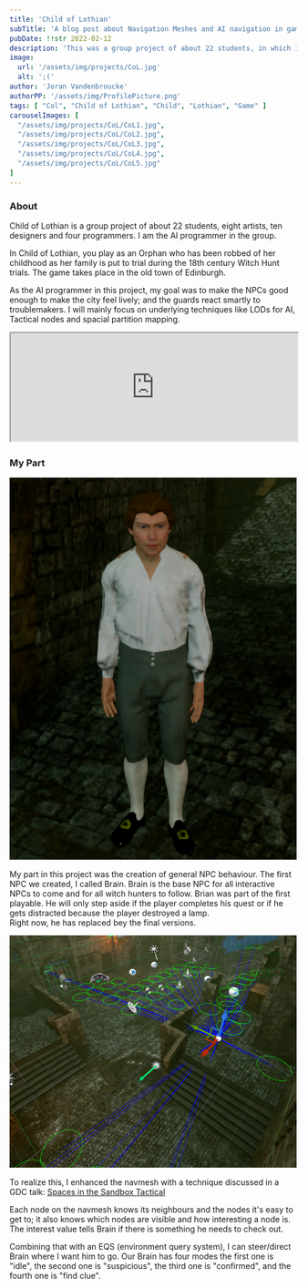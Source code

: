 ```yaml
---
title: 'Child of Lothian'
subTitle: 'A blog post about Navigation Meshes and AI navigation in games, using Geometric Algebra'
pubDate: !!str 2022-02-12
description: 'This was a group project of about 22 students, in which I was the AI programmer. In this project, we use Unreal Engine 4 C++ for the heavy lifting and blueprinting to create connections. We used Perforce and Swarm to sync our work and to make pull requests.'
image:
  url: '/assets/img/projects/CoL.jpg'
  alt: ';('
author: 'Joran Vandenbroucke'
authorPP: '/assets/img/ProfilePicture.png'
tags: [ "Col", "Child of Lothian", "Child", "Lothian", "Game" ]
carouselImages: [
  "/assets/img/projects/CoL/CoL1.jpg",
  "/assets/img/projects/CoL/CoL2.jpg",
  "/assets/img/projects/CoL/CoL3.jpg",
  "/assets/img/projects/CoL/CoL4.jpg",
  "/assets/img/projects/CoL/CoL5.jpg"
]
---
```


### About

Child of Lothian is a group project of about 22 students, eight artists, ten designers
and four programmers. I am the AI programmer in the group.

In Child of Lothian, you play as an Orphan who has been robbed of her childhood as her
family is put to trial during the 18th century Witch Hunt trials. The game takes place in the old town of Edinburgh.

As the AI programmer in this project, my goal was to make the NPCs good enough to make the city feel lively;
and the guards react smartly to troublemakers. I will mainly focus on underlying techniques like LODs for
AI, Tactical nodes and spacial partition mapping.

<div class="mt-5 text-center">
    <iframe src="https://store.steampowered.com/widget/1761260/" width="100%" height="190"></iframe>
</div>

### My Part

![Brain](/assets/img/projects/CoL/Brain.png)

My part in this project was the creation of general NPC behaviour. The first NPC we
created, I called Brain. Brain is the base NPC for all interactive NPCs to come and for all witch hunters to
follow. Brian was part of the first playable. He will only step aside if the player completes his quest or if
he gets distracted because the player destroyed a lamp.<br/>Right now, he has replaced bey the final
versions.

![NodeExcample](/assets/img/projects/CoL/NodeExcample.png)

To realize this, I enhanced the navmesh with a technique discussed in a GDC talk: [Spaces in the Sandbox Tactical](https://www.gdcvault.com/play/1018038/Spaces-in-the-Sandbox-Tactical)

Each node on the navmesh knows its neighbours and the nodes it's easy to get to; it also
knows which nodes are visible and how interesting a node is. The interest value tells Brain if there is
something he needs to check out.

Combining that with an EQS (environment query system), I can steer/direct Brain where I
want him to go. Our Brain has four modes the first one is "idle", the second one is "suspicious", the third
one is "confirmed", and the fourth one is "find clue".